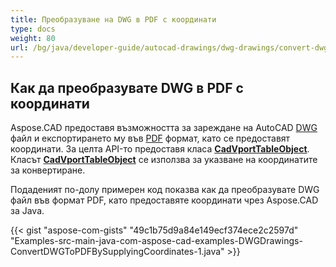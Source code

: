 ```yaml
---
title: Преобразуване на DWG в PDF с координати
type: docs
weight: 80
url: /bg/java/developer-guide/autocad-drawings/dwg-drawings/convert-dwg-to-dwf-with-coordinatesconvert-dwg-to-pdf-with-coordinates/
---
```


## **Как да преобразувате DWG в PDF с координати**

Aspose.CAD предоставя възможността за зареждане на AutoCAD [DWG](https://docs.fileformat.com/cad/dwg/) файл и експортирането му във [PDF](https://docs.fileformat.com/pdf/) формат, като се предоставят координати. За целта API-то предоставя класа [**CadVportTableObject**](https://reference.aspose.com/cad/java/com.aspose.cad.fileformats.cad.cadtables/CadVportTableObject). Класът [**CadVportTableObject**](https://reference.aspose.com/cad/java/com.aspose.cad.fileformats.cad.cadtables/CadVportTableObject) се използва за указване на координатите за конвертиране.

Подаденият по-долу примерен код показва как да преобразувате DWG файл във формат PDF, като предоставяте координати чрез Aspose.CAD за Java.

{{< gist "aspose-com-gists" "49c1b75d9a84e149ecf374ece2c2597d" "Examples-src-main-java-com-aspose-cad-examples-DWGDrawings-ConvertDWGToPDFBySupplyingCoordinates-1.java" >}}

